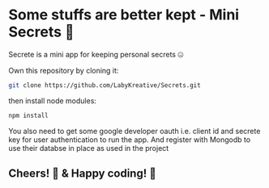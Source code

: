 # Some stuffs are better kept - Mini Secrets 🤭

Secrete is a mini app for keeping personal secrets 🤐

Own this repository by cloning it:

```sh
git clone https://github.com/LabyKreative/Secrets.git
```

then install node modules:

```sh
npm install
```

You also need to get some google developer oauth i.e. client id and secrete key for user authentication to run the app. And register with Mongodb to use their databse in place as used in the project

## Cheers! 🥳 & Happy coding! 🤗
